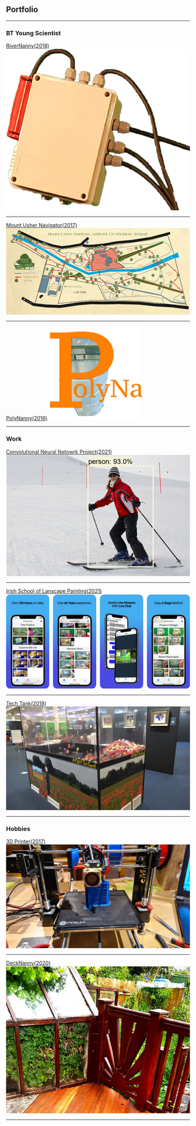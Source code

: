 ## Portfolio

---

### BT Young Scientist

[RiverNanny(2018)](/pdf/riverNanny.pdf)
<a href="pdf/riverNanny.pdf"><img src="images/riverNanny.jpg?raw=true"/></a>

---
[Mount Usher Navigator(2017)](pdf/mountUsherNavigator.pdf)
<a href="/pdf/mountUsherNavigator.pdf"><img src="images/mountUsherNavigator.jpg?raw=true"/></a>

---
[PolyNanny(2016)](/pdf/polyNanny.pdf)
<a href="/pdf/polyNanny.pdf"><img src="images/polyNanny.jpg?raw=true"/></a>

---

### Work

[Convolutional Neural Netowrk Project(2021)](/pdf/CNN.pdf)
<a href="/pdf/cnn.pdf"><img src="images/cnn.jpg?raw=true"/></a>

---
[Irish School of Lanscape Painting(2021)](/isolp)
<a href="/isolp"><img src="images/isolp.jpg?raw=true"/></a>

---

[Tech Tank(2018)](/techTank)
<a href="/techTank"><img src="images/techTank.jpg?raw=true"/></a>

---

### Hobbies

[3D Printer(2017)](/3dPrinter)
<a href="/3dPrinter"><img src="images/3dPrinter.jpg?raw=true"/></a>

---
[DeckNanny(2020)](/deckNanny)
<a href="/deckNanny"><img src="images/deckNanny.jpg?raw=true"/></a>

---
